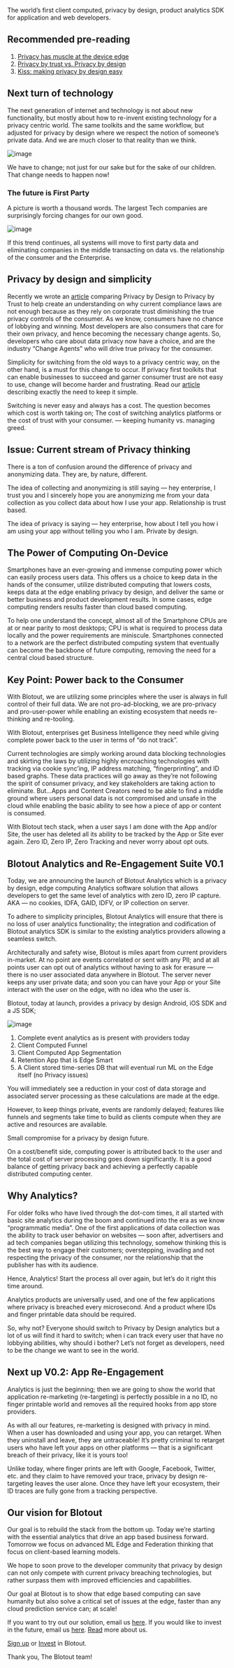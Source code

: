 The world’s first client computed, privacy by design, product analytics SDK for application and web developers.

## Recommended pre-reading

1. [Privacy has muscle at the device edge](/blog/privacy-has-muscle-at-the-device-edge)
2. [Privacy by trust vs. Privacy by design](/blog/privacy-by-trust-vs-privacy-by-design)
3. [Kiss: making privacy by design easy](/blog/kiss-making-privacy-by-design-easy)

## Next turn of technology

The next generation of internet and technology is not about new functionality, but mostly about how to re-invent existing technology for a privacy centric world. The same toolkits and the same workflow, but adjusted for privacy by design where we respect the notion of someone’s private data. And we are much closer to that reality than we think.

![image](/img/blog/privacy.png)

We have to change; not just for our sake but for the sake of our children. That change needs to happen now!

### The future is First Party

A picture is worth a thousand words. The largest Tech companies are surprisingly forcing changes for our own good.

![image](/img/blog/privacy1.png)

If this trend continues, all systems will move to first party data and eliminating companies in the middle transacting on data vs. the relationship of the consumer and the Enterprise.

## Privacy by design and simplicity

Recently we wrote an [article](/blog/privacy-by-trust-vs-privacy-by-design) comparing Privacy by Design to Privacy by Trust to help create an understanding on why current compliance laws are not enough because as they rely on corporate trust diminishing the true privacy controls of the consumer. As we know, consumers have no chance of lobbying and winning. Most developers are also consumers that care for their own privacy, and hence becoming the necessary change agents. So, developers who care about data privacy now have a choice, and are the industry “Change Agents” who will drive true privacy for the consumer.

Simplicity for switching from the old ways to a privacy centric way, on the other hand, is a must for this change to occur. If privacy first toolkits that can enable businesses to succeed and garner consumer trust are not easy to use, change will become harder and frustrating. Read our [article](/blog/kiss-making-privacy-by-design-easy) describing exactly the need to keep it simple.

Switching is never easy and always has a cost. The question becomes which cost is worth taking on; The cost of switching analytics platforms or the cost of trust with your consumer. — keeping humanity vs. managing greed.

## Issue: Current stream of Privacy thinking

There is a ton of confusion around the difference of privacy and anonymizing data. They are, by nature, different.

The idea of collecting and anonymizing is still saying — hey enterprise, I trust you and I sincerely hope you are anonymizing me from your data collection as you collect data about how I use your app. Relationship is trust based.

The idea of privacy is saying — hey enterprise, how about I tell you how i am using your app without telling you who I am. Private by design.

## The Power of Computing On-Device

Smartphones have an ever-growing and immense computing power which can easily process users data. This offers us a choice to keep data in the hands of the consumer, utilize distributed computing that lowers costs, keeps data at the edge enabling privacy by design, and deliver the same or better business and product development results. In some cases, edge computing renders results faster than cloud based computing.

To help one understand the concept, almost all of the Smartphone CPUs are at or near parity to most desktops; CPU is what is required to process data locally and the power requirements are miniscule. Smartphones connected to a network are the perfect distributed computing system that eventually can become the backbone of future computing, removing the need for a central cloud based structure.

## Key Point: Power back to the Consumer

With Blotout, we are utilizing some principles where the user is always in full control of their full data. We are not pro-ad-blocking, we are pro-privacy and pro-user-power while enabling an existing ecosystem that needs re-thinking and re-tooling.

With Blotout, enterprises get Business Intelligence they need while giving complete power back to the user in terms of “do not track”.

Current technologies are simply working around data blocking technologies and skirting the laws by utilizing highly encroaching technologies with tracking via cookie sync’ing, IP address matching, “fingerprinting”, and ID based graphs. These data practices will go away as they’re not following the spirit of consumer privacy, and key stakeholders are taking action to eliminate. But…Apps and Content Creators need to be able to find a middle ground where users personal data is not compromised and unsafe in the cloud while enabling the basic ability to see how a piece of app or content is consumed.

With Blotout tech stack, when a user says I am done with the App and/or Site, the user has deleted all its ability to be tracked by the App or Site ever again. Zero ID, Zero IP, Zero Tracking and never worry about opt outs.

## Blotout Analytics and Re-Engagement Suite V0.1

Today, we are announcing the launch of Blotout Analytics which is a privacy by design, edge computing Analytics software solution that allows developers to get the same level of analytics with zero ID, zero IP capture. AKA — no cookies, IDFA, GAID, IDFV, or IP collection on server.

To adhere to simplicity principles, Blotout Analytics will ensure that there is no loss of user analytics functionality; the integration and codification of Blotout analytics SDK is similar to the existing analytics providers allowing a seamless switch.

Architecturally and safety wise, Blotout is miles apart from current providers in-market. At no point are events correlated or sent with any PII; and at all points user can opt out of analytics without having to ask for erasure — there is no user associated data anywhere in Blotout. The server never keeps any user private data; and soon you can have your App or your Site interact with the user on the edge, with no idea who the user is.

Blotout, today at launch, provides a privacy by design Android, iOS SDK and a JS SDK;

![image](/img/blog/privacy2.png)

1. Complete event analytics as is present with providers today
2. Client Computed Funnel
3. Client Computed App Segmentation
4. Retention App that is Edge Smart
5. A Client stored time-series DB that will eventual run ML on the Edge itself (no Privacy issues)

You will immediately see a reduction in your cost of data storage and associated server processing as these calculations are made at the edge.

However, to keep things private, events are randomly delayed; features like funnels and segments take time to build as clients compute when they are active and resources are available.

Small compromise for a privacy by design future.

On a cost/benefit side, computing power is attributed back to the user and the total cost of server processing goes down significantly. It is a good balance of getting privacy back and achieving a perfectly capable distributed computing center.

## Why Analytics?

For older folks who have lived through the dot-com times, it all started with basic site analytics during the boom and continued into the era as we know “programmatic media”. One of the first applications of data collection was the ability to track user behavior on websites — soon after, advertisers and ad tech companies began utilizing this technology, somehow thinking this is the best way to engage their customers; overstepping, invading and not respecting the privacy of the consumer, nor the relationship that the publisher has with its audience.

Hence, Analytics! Start the process all over again, but let’s do it right this time around.

Analytics products are universally used, and one of the few applications where privacy is breached every microsecond. And a product where IDs and finger printable data should be required.

So, why not? Everyone should switch to Privacy by Design analytics but a lot of us will find it hard to switch; when i can track every user that have no lobbying abilities, why should i bother? Let’s not forget as developers, need to be the change we want to see in the world.

## Next up V0.2: App Re-Engagement

Analytics is just the beginning; then we are going to show the world that application re-marketing (re-targeting) is perfectly possible in a no ID, no finger printable world and removes all the required hooks from app store providers.

As with all our features, re-marketing is designed with privacy in mind. When a user has downloaded and using your app, you can retarget. When they uninstall and leave, they are untraceable! It’s pretty criminal to retarget users who have left your apps on other platforms — that is a significant breach of their privacy, like it is yours too!

Unlike today, where finger prints are left with Google, Facebook, Twitter, etc. and they claim to have removed your trace, privacy by design re-targeting leaves the user alone. Once they have left your ecosystem, their ID traces are fully gone from a tracking perspective.

## Our vision for Blotout

Our goal is to rebuild the stack from the bottom up. Today we’re starting with the essential analytics that drive an app based business forward. Tomorrow we focus on advanced ML Edge and Federation thinking that focus on client-based learning models.

We hope to soon prove to the developer community that privacy by design can not only compete with current privacy breaching technologies, but rather surpass them with improved efficiencies and capabilities.

Our goal at Blotout is to show that edge based computing can save humanity but also solve a critical set of issues at the edge, faster than any cloud prediction service can; at scale!

If you want to try out our solution, email us [here](mailto:sales@blotout.io). If you would like to invest in the future, email us [here](mailto:founders@blotout.io). [Read](https://blotout.io/) more about us.

[Sign up](https://apps.blotout.io/signup) or [Invest](mailto:founders@blotout.io) in Blotout.

Thank you,
The Blotout team!
